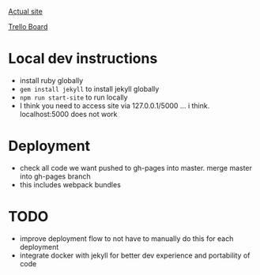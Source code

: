 [Actual site](https://mcmickjuice.github.io/macho-man-ff-constitution/league/constitution)

[Trello Board](https://trello.com/b/rWksYkfd/macho-man-constitution)

# Local dev instructions

* install ruby globally
* `gem install jekyll` to install jekyll globally
* `npm run start-site` to run locally
* I think you need to access site via 127.0.0.1/5000 ... i think. localhost:5000 does not work

# Deployment

* check all code we want pushed to gh-pages into master. merge master into gh-pages branch
* this includes webpack bundles

# TODO

* improve deployment flow to not have to manually do this for each deployment
* integrate docker with jekyll for better dev experience and portability of code